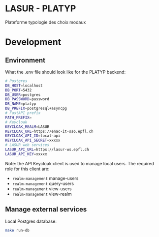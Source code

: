 # LASUR - PLATYP

Plateforme typologie des choix modaux

# Development

## Environment 

What the .env file should look like for the PLATYP backend:

```sh
# Postgres
DB_HOST=localhost
DB_PORT=5432
DB_USER=postgres
DB_PASSWORD=password
DB_NAME=platyp
DB_PREFIX=postgresql+asyncpg
# FastAPI prefix
PATH_PREFIX=
# Keycloak
KEYCLOAK_REALM=LASUR
KEYCLOAK_URL=https://enac-it-sso.epfl.ch
KEYCLOAK_API_ID=local-api
KEYCLOAK_API_SECRET=xxxxx
# LASUR web services
LASUR_API_URL=https://lasur-ws.epfl.ch
LASUR_API_KEY=xxxxx
```

Note: the API Keycloak client is used to manage local users. The required role for this client are:
* `realm-management` manage-users
* `realm-management` query-users	
* `realm-management` view-users
* `realm-management` view-realm	


## Manage external services

Local Postgres database:

```sh
make run-db
```
